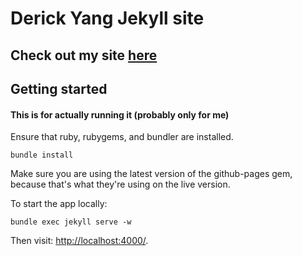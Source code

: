 # Derick Yang Jekyll site

## Check out my site [here](dyang108.github.io)

## Getting started

#### This is for actually running it (probably only for me)

Ensure that ruby, rubygems, and bundler are installed.

```
bundle install
```

Make sure you are using the latest version of the github-pages gem, because that's what they're using on the live version.

To start the app locally:
```
bundle exec jekyll serve -w
```
Then visit: <http://localhost:4000/>.
